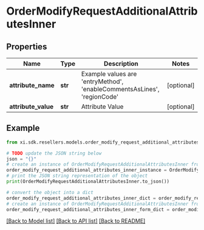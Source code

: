 # OrderModifyRequestAdditionalAttributesInner


## Properties

Name | Type | Description | Notes
------------ | ------------- | ------------- | -------------
**attribute_name** | **str** | Example values are &#39;entryMethod&#39;, &#39;enableCommentsAsLines&#39;, &#39;regionCode&#39; | [optional] 
**attribute_value** | **str** | Attribute Value | [optional] 

## Example

```python
from xi.sdk.resellers.models.order_modify_request_additional_attributes_inner import OrderModifyRequestAdditionalAttributesInner

# TODO update the JSON string below
json = "{}"
# create an instance of OrderModifyRequestAdditionalAttributesInner from a JSON string
order_modify_request_additional_attributes_inner_instance = OrderModifyRequestAdditionalAttributesInner.from_json(json)
# print the JSON string representation of the object
print(OrderModifyRequestAdditionalAttributesInner.to_json())

# convert the object into a dict
order_modify_request_additional_attributes_inner_dict = order_modify_request_additional_attributes_inner_instance.to_dict()
# create an instance of OrderModifyRequestAdditionalAttributesInner from a dict
order_modify_request_additional_attributes_inner_form_dict = order_modify_request_additional_attributes_inner.from_dict(order_modify_request_additional_attributes_inner_dict)
```
[[Back to Model list]](../README.md#documentation-for-models) [[Back to API list]](../README.md#documentation-for-api-endpoints) [[Back to README]](../README.md)


